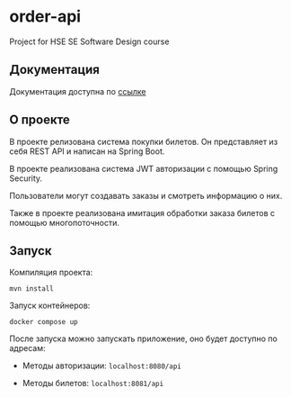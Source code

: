 # order-api
Project for HSE SE Software Design course

## Документация

Документация доступна по [ссылке](https://documenter.getpostman.com/view/13100509/2sA3XPENqx)

## О проекте

В проекте релизована система покупки билетов. Он представляет из себя REST API и написан на Spring Boot.

В проекте реализована система JWT авторизации с помощью Spring Security.

Пользователи могут создавать заказы и смотреть информацию о них.

Также в проекте реализована имитация обработки заказа билетов с помощью многопоточности.

## Запуск

Компиляция проекта:
```
mvn install
```

Запуск контейнеров:
```
docker compose up
```
После запуска можно запускать приложение, оно будет доступно по адресам:
* Методы авторизации:
```localhost:8080/api```


* Методы билетов:
    ```localhost:8081/api```